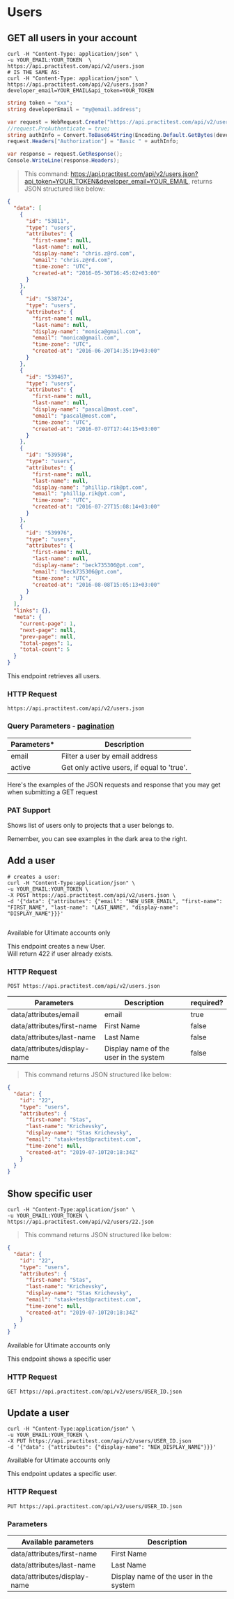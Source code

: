 # Users

## GET all users in your account
```shell
curl -H "Content-Type: application/json" \
-u YOUR_EMAIL:YOUR_TOKEN  \
https://api.practitest.com/api/v2/users.json
# IS THE SAME AS:
curl -H "Content-Type: application/json" \
https://api.practitest.com/api/v2/users.json?developer_email=YOUR_EMAIL&api_token=YOUR_TOKEN
```

```csharp
string token = "xxx";
string developerEmail = "my@email.address";

var request = WebRequest.Create("https://api.practitest.com/api/v2/users.json");
//request.PreAuthenticate = true;
string authInfo = Convert.ToBase64String(Encoding.Default.GetBytes(developerEmail + ":" + token));
request.Headers["Authorization"] = "Basic " + authInfo;

var response = request.GetResponse();
Console.WriteLine(response.Headers);
```


> This command: https://api.practitest.com/api/v2/users.json?api_token=YOUR_TOKEN&developer_email=YOUR_EMAIL, returns JSON structured like below:


```json
{
  "data": [
    {
      "id": "53811",
      "type": "users",
      "attributes": {
        "first-name": null,
        "last-name": null,
        "display-name": "chris.z@rd.com",
        "email": "chris.z@rd.com",
        "time-zone": "UTC",
        "created-at": "2016-05-30T16:45:02+03:00"
      }
    },
    {
      "id": "538724",
      "type": "users",
      "attributes": {
        "first-name": null,
        "last-name": null,
        "display-name": "monica@gmail.com",
        "email": "monica@gmail.com",
        "time-zone": "UTC",
        "created-at": "2016-06-20T14:35:19+03:00"
      }
    },
    {
      "id": "539467",
      "type": "users",
      "attributes": {
        "first-name": null,
        "last-name": null,
        "display-name": "pascal@most.com",
        "email": "pascal@most.com",
        "time-zone": "UTC",
        "created-at": "2016-07-07T17:44:15+03:00"
      }
    },
    {
      "id": "539598",
      "type": "users",
      "attributes": {
        "first-name": null,
        "last-name": null,
        "display-name": "phillip.rik@pt.com",
        "email": "phillip.rik@pt.com",
        "time-zone": "UTC",
        "created-at": "2016-07-27T15:08:14+03:00"
      }
    },
    {
      "id": "539976",
      "type": "users",
      "attributes": {
        "first-name": null,
        "last-name": null,
        "display-name": "beck735306@pt.com",
        "email": "beck735306@pt.com",
        "time-zone": "UTC",
        "created-at": "2016-08-08T15:05:13+03:00"
      }
    }
  ],
  "links": {},
  "meta": {
    "current-page": 1,
    "next-page": null,
    "prev-page": null,
    "total-pages": 1,
    "total-count": 5
  }
}
```

This endpoint retrieves all users.

### HTTP Request

`https://api.practitest.com/api/v2/users.json`

### Query Parameters - [pagination](#pagination)

Parameters* | Description                              |
--------- |------------------------------------------|
email | Filter a user by email address           |
active | Get only active users, if equal to 'true'. |

Here's the examples of the JSON requests and response that you may get when submitting a GET request

### PAT Support
Shows list of users only to projects that a user belongs to.

<aside class="notice">
  Remember, you can see examples in the dark area to the right.
</aside>




## Add a user
```shell
# creates a user:
curl -H "Content-Type:application/json" \
-u YOUR_EMAIL:YOUR_TOKEN \
-X POST https://api.practitest.com/api/v2/users.json \
-d '{"data": {"attributes": {"email": "NEW_USER_EMAIL", "first-name": "FIRST_NAME", "last-name": "LAST_NAME", "display-name": "DISPLAY_NAME"}}}'


```

<aside class="notice">
  Available for Ultimate accounts only
</aside>

This endpoint creates a new User.<br>
Will return 422 if user already exists.

### HTTP Request

`POST https://api.practitest.com/api/v2/users.json`

Parameters | Description | required? |
--------- | ------- |------- |
data/attributes/email | email | true |
data/attributes/first-name | First Name | false |
data/attributes/last-name | Last Name | false |
data/attributes/display-name | Display name of the user in the system | false |


> This command returns JSON structured like below:

```json
{
  "data": {
    "id": "22",
    "type": "users",
    "attributes": {
      "first-name": "Stas",
      "last-name": "Krichevsky",
      "display-name": "Stas Krichevsky",
      "email": "stask+test@practitest.com",
      "time-zone": null,
      "created-at": "2019-07-10T20:18:34Z"
    }
  }
}

```


## Show specific user
```shell
curl -H "Content-Type:application/json" \
-u YOUR_EMAIL:YOUR_TOKEN \
https://api.practitest.com/api/v2/users/22.json
```

> This command returns JSON structured like below:

```json
{
  "data": {
    "id": "22",
    "type": "users",
    "attributes": {
      "first-name": "Stas",
      "last-name": "Krichevsky",
      "display-name": "Stas Krichevsky",
      "email": "stask+test@practitest.com",
      "time-zone": null,
      "created-at": "2019-07-10T20:18:34Z"
    }
  }
}

```
<aside class="notice">
  Available for Ultimate accounts only
</aside>


This endpoint shows a specific user

### HTTP Request

`GET https://api.practitest.com/api/v2/users/USER_ID.json`




## Update a user

```shell
curl -H "Content-Type:application/json" \
-u YOUR_EMAIL:YOUR_TOKEN \
-X PUT https://api.practitest.com/api/v2/users/USER_ID.json
-d '{"data": {"attributes": {"display-name": "NEW_DISPLAY_NAME"}}}'

```

<aside class="notice">
  Available for Ultimate accounts only
</aside>


This endpoint updates a specific user.

### HTTP Request

`PUT https://api.practitest.com/api/v2/users/USER_ID.json`

### Parameters

Available parameters | Description |
--------- | ------- |
data/attributes/first-name | First Name | false |
data/attributes/last-name | Last Name | false |
data/attributes/display-name | Display name of the user in the system | false |
